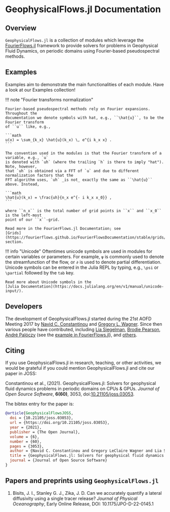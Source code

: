 # GeophysicalFlows.jl Documentation

## Overview

`GeophysicalFlows.jl` is a collection of modules which leverage the
[FourierFlows.jl](https://github.com/FourierFlows/FourierFlows.jl) framework to provide
solvers for problems in Geophysical Fluid Dynamics, on periodic domains using Fourier-based pseudospectral methods.

## Examples

Examples aim to demonstrate the main functionalities of each module. Have a look at our Examples collection!

!!! note "Fourier transforms normalization"

    Fourier-based pseudospectral methods rely on Fourier expansions. Throughout the
    documentation we denote symbols with hat, e.g., ``\hat{u}``, to be the Fourier transform
    of ``u`` like, e.g.,

    ```math
    u(x) = \sum_{k_x} \hat{u}(k_x) \, e^{i k_x x} .
    ```

    The convention used in the modules is that the Fourier transform of a variable, e.g., `u`
    is denoted with `uh` (where the trailing `h` is there to imply "hat"). Note, however,
    that `uh` is obtained via a FFT of `u` and due to different normalization factors that the
    FFT algorithm uses, `uh` _is not_ exactly the same as ``\hat{u}`` above. Instead,

    ```math
    \hat{u}(k_x) = \frac{𝚞𝚑}{n_x e^{- i k_x x_0}} ,
    ```

    where ``n_x`` is the total number of grid points in ``x`` and ``x_0`` is the left-most
    point of our ``x``-grid.

    Read more in the FourierFlows.jl Documentation; see
    [Grids](https://fourierflows.github.io/FourierFlowsDocumentation/stable/grids/) section.

!!! info "Unicode"
    Oftentimes unicode symbols are used in modules for certain variables or parameters. For
    example, `ψ` is commonly used to denote the  streamfunction of the flow, or `∂` is used
    to denote partial differentiation. Unicode symbols can be entered in the Julia REPL by
    typing, e.g., `\psi` or `\partial` followed by the `tab` key.

    Read more about Unicode symbols in the
    [Julia Documentation](https://docs.julialang.org/en/v1/manual/unicode-input/).

## Developers

The development of GeophysicalFlows.jl started during the 21st AOFD Meeting 2017 by [Navid C. Constantinou](http://www.navidconstantinou.com)
and [Gregory L. Wagner](https://glwagner.github.io). Since then various people have contributed, including
[Lia Siegelman](https://scholar.google.com/citations?user=BQJtj6sAAAAJ), [Brodie Pearson](https://brodiepearson.github.io),
[André Palóczy](https://scholar.google.com/citations?user=o4tYEH8AAAAJ) (see the
[example in FourierFlows.jl](https://fourierflows.github.io/FourierFlowsDocumentation/stable/literated/OneDShallowWaterGeostrophicAdjustment/)),
and [others](https://github.com/FourierFlows/GeophysicalFlows.jl/graphs/contributors).

## Citing

If you use GeophysicalFlows.jl in research, teaching, or other activities, we would be grateful
if you could mention GeophysicalFlows.jl and cite our paper in JOSS:

Constantinou et al., (2021). GeophysicalFlows.jl: Solvers for geophysical fluid dynamics problems in periodic domains on CPUs & GPUs. _Journal of Open Source Software_, **6(60)**, 3053, doi:[10.21105/joss.03053](https://doi.org/10.21105/joss.03053).

The bibtex entry for the paper is:

```bibtex
@article{GeophysicalFlowsJOSS,
  doi = {10.21105/joss.03053},
  url = {https://doi.org/10.21105/joss.03053},
  year = {2021},
  publisher = {The Open Journal},
  volume = {6},
  number = {60},
  pages = {3053},
  author = {Navid C. Constantinou and Gregory LeClaire Wagner and Lia Siegelman and Brodie C. Pearson and André Palóczy},
  title = {GeophysicalFlows.jl: Solvers for geophysical fluid dynamics problems in periodic domains on CPUs \& GPUs},
  journal = {Journal of Open Source Software}
}
```

## Papers and preprints using `GeophysicalFlows.jl`

1. Bisits, J. I., Stanley G. J., Zika, J. D. Can we accurately quantify a lateral diffusivity using a single tracer release? _Journal of Physical Oceanography_, Early Online Release, DOI: 10.1175/JPO-D-22-0145.1
